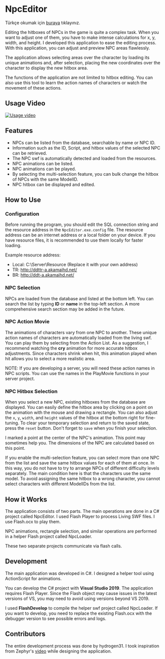# NpcEditor
Türkçe okumak için [buraya](README_TR.md) tıklayınız.

Editing the hitboxes of NPCs in the game is quite a complex task. When you want to adjust one of them, you have to make intense calculations for x, y, width, and height.
I developed this application to ease the editing process. With this application, you can adjust and preview NPC areas flawlessly.

The application allows selecting areas over the character by loading its unique animations and, after selection, placing the new coordinates over the character to display the new hitbox area.

The functions of the application are not limited to hitbox editing. You can also use this tool to learn the action names of characters or watch the movement of these actions.

Usage Video
----------------
[![Usage video](https://img.youtube.com/vi/gXL1wEztdQI/0.jpg)](https://www.youtube.com/watch?v=gXL1wEztdQI)


## Features
- NPCs can be listed from the database, searchable by name or NPC ID.
- Information such as the ID, Script, and hitbox values of the selected NPC can be retrieved.
- The NPC swf is automatically detected and loaded from the resources.
- NPC animations can be listed.
- NPC animations can be played.
- By selecting the multi-selection feature, you can bulk change the hitbox of NPCs with the same ModelID.
- NPC hitbox can be displayed and edited.

## How to Use
### Configuration
Before running the program, you should edit the SQL connection string and the resource address in the `NpcEditor.exe.config` file. The resource address can be an internet address or a local folder on your device. If you have resource files, it is recommended to use them locally for faster loading.

Example resource address:
- Local: C:\Server\Resource (Replace it with your own address)
- TR: http://ddttr-a.akamaihd.net/
- BR: http://ddt-a.akamaihd.net/

### NPC Selection
NPCs are loaded from the database and listed at the bottom left. You can search the list by typing **ID** or **name** in the top-left section. A more comprehensive search section may be added in the future.

### NPC Action Movie
The animations of characters vary from one NPC to another. These unique action names of characters are automatically loaded from the living swf. You can play them by selecting from the Action List. As a suggestion, I recommend watching the **cry** animation for more accurate hitbox adjustments. Since characters shrink when hit, this animation played when hit allows you to select a more realistic area.

NOTE: If you are developing a server, you will need these action names in NPC scripts. You can use the names in the PlayMovie functions in your server project.

### NPC Hitbox Selection
When you select a new NPC, existing hitboxes from the database are displayed. You can easily define the hitbox area by clicking on a point on the animation with the mouse and drawing a rectangle. You can also adjust the `x`, `y`, `width`, and `height` values of the hitbox at the bottom right for fine-tuning. To clear your temporary selection and return to the saved state, press the `reset` button. Don't forget to `save` when you finish your selection.

I marked a point at the center of the NPC's animation. This point may sometimes help you. The dimensions of the NPC are calculated based on this point.

If you enable the multi-selection feature, you can select more than one NPC from the list and save the same hitbox values for each of them at once. In this way, you do not have to try to arrange NPCs of different difficulty levels separately. The main condition here is that the characters use the same model. To avoid assigning the same hitbox to a wrong character, you cannot select characters with different ModelIDs from the list.

## How it Works
The application consists of two parts. The main operations are done in a C# project called NpcEditor. I used Flash Player to process Living SWF files. I use Flash.ocx to play them.

NPC animations, rectangle selection, and similar operations are performed in a helper Flash project called NpcLoader.

These two separate projects communicate via flash calls.

## Development
The main application was developed in C#. I designed a helper tool using ActionScript for animations.

You can develop the C# project with **Visual Studio 2019**. The application requires Flash Player. Since the Flash object may cause issues in the latest versions of VS, you may need to avoid using versions beyond VS 2019.

I used **FlashDevelop** to compile the helper swf project called NpcLoader. If you want to develop, you need to replace the existing Flash.ocx with the debugger version to see possible errors and logs.

## Contributors
The entire development process was done by hydrogen31. I took inspiration from Zephyr's [video](https://www.youtube.com/watch?v=W3OLUQuxwG8) while designing the application.
